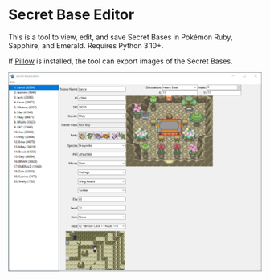 # Secret Base Editor

This is a tool to view, edit, and save Secret Bases in Pokémon Ruby, Sapphire, and Emerald. Requires Python 3.10+.

If [Pillow](https://pypi.org/project/pillow/) is installed, the tool can export images of the Secret Bases.

![screenshot](assets/screenshot.png)